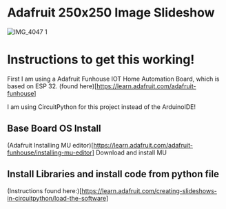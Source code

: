 # Adafruit 250x250 Image Slideshow
![IMG_4047 1](https://github.com/noryev/adafruit-bmp-image/assets/30084404/a582f258-2fee-421d-993f-738c8c37b323)

# Instructions to get this working! 
First I am using a Adafruit Funhouse IOT Home Automation Board, which is based on ESP 32. (found here)[https://learn.adafruit.com/adafruit-funhouse]

I am using CircuitPython for this project instead of the ArduinoIDE! 

## Base Board OS Install 

(Adafruit Installing MU editor)[https://learn.adafruit.com/adafruit-funhouse/installing-mu-editor] Download and install MU

## Install Libraries and install code from python file

(Instructions found here:)[https://learn.adafruit.com/creating-slideshows-in-circuitpython/load-the-software]

